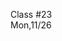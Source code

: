 <div class="lecture1">

<div class="column_date">
<p markdown="block">

Class #23 <br>
Mon,11/26

</p>
</div>
<div class="column_materials">
<p markdown="block">



</p>
</div>

<div class="column_assign">
<p markdown="block">



</p>
</div>

</div>

